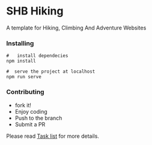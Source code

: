# SHB Hiking

A template for Hiking, Climbing And Adventure Websites

### Installing

```
#   install dependecies
npm install

#  serve the project at localhost
npm run serve
```

### Contributing
- fork it!
- Enjoy coding
- Push to the branch
- Submit a PR

Please read [Task list](https://github.com/mosrainis/SHBHiking/issues/1) for more details.
